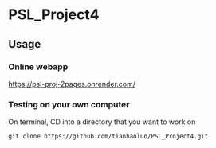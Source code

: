 # PSL_Project4

## Usage

### Online webapp

https://psl-proj-2pages.onrender.com/

### Testing on your own computer

On terminal, CD into a directory that you want to work on

```
git clone https://github.com/tianhaoluo/PSL_Project4.git
```


